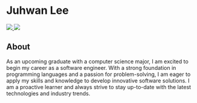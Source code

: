 # Juhwan Lee

<a href="https://www.linkedin.com/in/juhwan-lee/">
	<img src="https://img.shields.io/badge/linkedin-%230077B5.svg?&style=for-the-badge&logo=linkedin&logoColor=white" />
</a>
<a href="https://instagram.com/_juroc">
	<img src="https://img.shields.io/badge/instagram-%23E4405F.svg?&style=for-the-badge&logo=instagram&logoColor=white" />        
</a>

## About
As an upcoming graduate with a computer science major, I am excited to begin my career as a software engineer. With a strong foundation in programming languages and a passion for problem-solving, I am eager to apply my skills and knowledge to develop innovative software solutions. I am a proactive learner and always strive to stay up-to-date with the latest technologies and industry trends.
